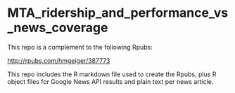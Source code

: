 # MTA_ridership_and_performance_vs_news_coverage

This repo is a complement to the following Rpubs:

http://rpubs.com/hmgeiger/387773

This repo includes the R markdown file used to create the Rpubs, plus R object files for Google News API results and plain text per news article.
